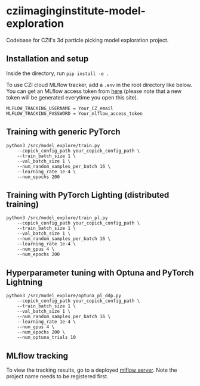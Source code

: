 # cziimaginginstitute-model-exploration
Codebase for CZII's 3d particle picking model exploration project.

## Installation and setup
Inside the directory, run `pip install -e .` 

To use CZI cloud MLflow tracker, add a `.env` in the root directory like below. You can get an MLflow access token from [here](https://mlflow.cw.use4-prod.si.czi.technology/api/2.0/mlflow/users/access-token) (please note that a new token will be generated everytime you open this site).
```
MLFLOW_TRACKING_USERNAME = Your_CZ_email
MLFLOW_TRACKING_PASSWORD = Your_mlflow_access_token
```

## Training with generic PyTorch  
```
python3 /src/model_explore/train.py 
    --copick_config_path your_copick_config_path \
    --train_batch_size 1 \
    --val_batch_size 1 \
    --num_random_samples_per_batch 16 \
    --learning_rate 1e-4 \
    --num_epochs 200
```

## Training with PyTorch Lighting (distributed training)
```
python3 /src/model_explore/train_pl.py 
    --copick_config_path your_copick_config_path \
    --train_batch_size 1 \
    --val_batch_size 1 \
    --num_random_samples_per_batch 16 \
    --learning_rate 1e-4 \
    --num_gpus 4 \
    --num_epochs 200 
```

## Hyperparameter tuning with Optuna and PyTorch Lightning 
```
python3 /src/model_explore/optuna_pl_ddp.py 
    --copick_config_path your_copick_config_path \
    --train_batch_size 1 \
    --val_batch_size 1 \
    --num_random_samples_per_batch 16 \
    --learning_rate 1e-4 \
    --num_gpus 4 \
    --num_epochs 200 \
    --num_optuna_trials 10 
```

## MLflow tracking 
To view the tracking results, go to a deployed [mlflow server](https://mlflow.cw.use4-prod.si.czi.technology/). Note the project name needs to be registered first.